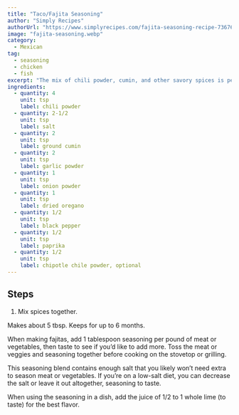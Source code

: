 ```yaml
---
title: "Taco/Fajita Seasoning"
author: "Simply Recipes"
authorUrl: "https://www.simplyrecipes.com/fajita-seasoning-recipe-7367673"
image: "fajita-seasoning.webp"
category:
  - Mexican
tag:
  - seasoning
  - chicken
  - fish
excerpt: "The mix of chili powder, cumin, and other savory spices is perfectly balanced for an excellent taco or fajitas."
ingredients:
  - quantity: 4
    unit: tsp
    label: chili powder
  - quantity: 2-1/2
    unit: tsp
    label: salt
  - quantity: 2
    unit: tsp
    label: ground cumin
  - quantity: 2
    unit: tsp
    label: garlic powder
  - quantity: 1
    unit: tsp
    label: onion powder
  - quantity: 1
    unit: tsp
    label: dried oregano
  - quantity: 1/2
    unit: tsp
    label: black pepper
  - quantity: 1/2
    unit: tsp
    label: paprika
  - quantity: 1/2
    unit: tsp
    label: chipotle chile powder, optional
---
```


## Steps

1. Mix spices together.

Makes about 5 tbsp. Keeps for up to 6 months.

When making fajitas, add 1 tablespoon seasoning per pound of meat or vegetables, then taste to see if you’d like to add more. Toss the meat or veggies and seasoning together before cooking on the stovetop or grilling.

This seasoning blend contains enough salt that you likely won’t need extra to season meat or vegetables. If you’re on a low-salt diet, you can decrease the salt or leave it out altogether, seasoning to taste.

When using the seasoning in a dish, add the juice of 1/2 to 1 whole lime (to taste) for the best flavor.
